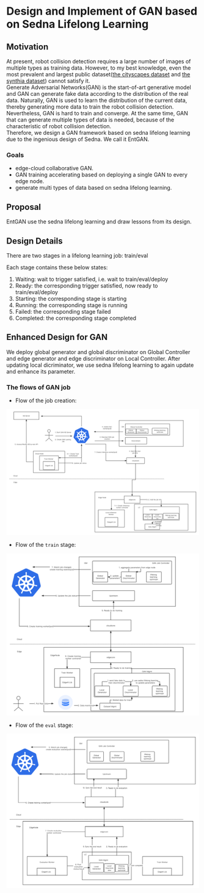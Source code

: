 # Design and Implement of GAN based on Sedna Lifelong Learning
## Motivation

At present, robot collision detection requires a large number of images of multiple types as training data. However, to my best knowledge, even the most prevalent and largest public dataset([the cityscapes dataset](https://www.cityscapes-dataset.com/) and [the synthia dataset](https://synthia-dataset.net/)) cannot satisfy it.    
Generate Adversarial Networks(GAN) is the start-of-art generative model and GAN can generate fake data according to the distribution of the real data. Naturally, GAN is used to learn the distribution of the current data, thereby generating more data to train the robot collision detection. Nevertheless, GAN is hard to train and converge. At the same time, GAN that can generate multiple types of data is needed, because of the characteristic of robot collision detection.    
Therefore, we design a GAN framework based on sedna lifelong learning due to the ingenious design of Sedna. We call it EntGAN.
### Goals

* edge-cloud collaborative GAN.
* GAN training accelerating based on deploying a single GAN to every edge node.
* generate multi types of data based on sedna lifelong learning.

## Proposal
EntGAN use the sedna lifelong learning and draw lessons from its design.    

## Design Details
There are two stages in a lifelong learning job: train/eval    

Each stage contains these below states:
1. Waiting: wait to trigger satisfied, i.e. wait to train/eval/deploy
2. Ready: the corresponding trigger satisfied, now ready to train/eval/deploy
3. Starting: the corresponding stage is starting
4. Running: the corresponding stage is running
5. Failed: the corresponding stage failed
6. Completed: the corresponding stage completed


## Enhanced Design for GAN 
We deploy global generator and global discriminator on Global Controller and edge generator and edge discriminator on Local Controller. After updating local dicriminator, we use sedna lifelong learning to again update and enhance its parameter.


### The flows of GAN job
- Flow of the job creation:

![](./images/GAN-flow-creation-stage.png)

- Flow of the `train` stage:

![](images/GAN-flow-train-stage.png)

- Flow of the `eval` stage:

![](images/GAN-flow-eval-stage.png)